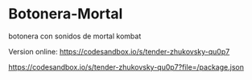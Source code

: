 # Botonera-Mortal
botonera con sonidos de mortal kombat


Version online: https://codesandbox.io/s/tender-zhukovsky-qu0p7

https://codesandbox.io/s/tender-zhukovsky-qu0p7?file=/package.json
